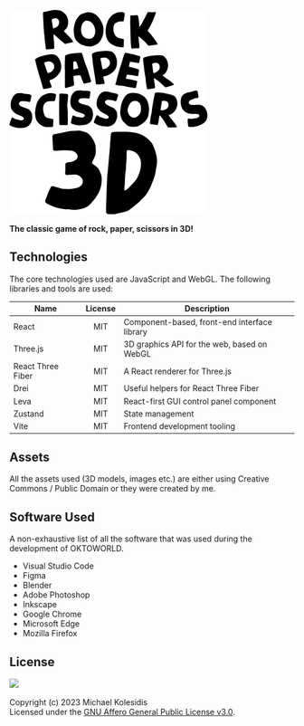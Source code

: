 ![Rock Paper Scissors 3D logo](rps3d.png)

**The classic game of rock, paper, scissors in 3D!**

## Technologies

The core technologies used are JavaScript and WebGL. The following libraries and tools are used:

| Name              | License | Description                                  |
| ----------------- | :-----: | -------------------------------------------- |
| React             |   MIT   | Component-based, front-end interface library |
| Three.js          |   MIT   | 3D graphics API for the web, based on WebGL  |
| React Three Fiber |   MIT   | A React renderer for Three.js                |
| Drei              |   MIT   | Useful helpers for React Three Fiber         |
| Leva              |   MIT   | React-first GUI control panel component      |
| Zustand           |   MIT   | State management                             |
| Vite              |   MIT   | Frontend development tooling                 |

## Assets

All the assets used (3D models, images etc.) are either using Creative Commons / Public Domain or they were created by me.

## Software Used

A non-exhaustive list of all the software that was used during the development of OKTOWORLD.

- Visual Studio Code
- Figma
- Blender
- Adobe Photoshop
- Inkscape
- Google Chrome
- Microsoft Edge
- Mozilla Firefox

## License

<a href="https://www.gnu.org/licenses/agpl-3.0.html"><img src="https://upload.wikimedia.org/wikipedia/commons/0/06/AGPLv3_Logo.svg" height="100px" /></a>

Copyright (c) 2023 Michael Kolesidis<br>
Licensed under the [GNU Affero General Public License v3.0](https://www.gnu.org/licenses/agpl-3.0.html).
